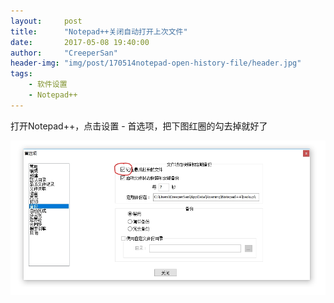 ```yaml
---
layout:     post
title:      "Notepad++关闭自动打开上次文件"
date:       2017-05-08 19:40:00
author:     "CreeperSan"
header-img: "img/post/170514notepad-open-history-file/header.jpg"
tags:
    - 软件设置
    - Notepad++
---
```


打开Notepad++，点击设置 - 首选项，把下图红圈的勾去掉就好了

![](/img/post/170514notepad-open-history-file/1.jpg)




